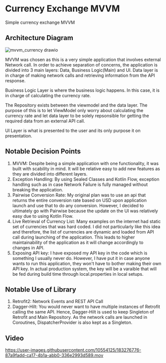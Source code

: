 # Currency Exchange MVVM
Simple currency exchange MVVM
## Architecture Diagram
![mvvm_currency drawio](https://user-images.githubusercontent.com/10554125/183276094-b1110af0-90b8-436f-86ca-e160dda758c6.png)

MVVM was chosen as this is a very simple application that involves external Network call. In order to achieve separation of concerns, the application is divided into 3 main layers: Data, Business Logic(Main) and UI. 
Data layer is in charge of making network calls and retrieving information from the API response.

Business Logic Layer is where the business logic happens. In this case, it is in charge of calculating the currency rate. 

The Repository exists between the viewmodel and the data layer. The purpose of this is to let ViewModel only worry about calculating the currency rate and let data layer to be solely repsonsible for getting the required data from an external API call.


UI Layer is what is presented to the user and its only purpose it on presentation. 

## Notable Decision Points
1. MVVM: Despite being a simple application with one functionality, it was built with scability in mind. It will be relative easy to add new features as they are divided into different layers. 
2. Exception Handling: By using Sealed Classes and Kotlin Flow, exception handling such as in case Network Failure is fully managed without breaking the application.
3. Pairwise Conversion Rate: My original plan was to use an api that returns the entire conversion rate based on USD upon application launch and use that to do any conversion. However, I decided to ultimately go with Pairwise because the update on the UI was relatively easy due to using Kotlin Flow.
4. Live Retrieval of Currency List: Many examples on the internet had static set of currencies that was hard coded. I did not particularly like this idea and therefore, the list of currencies are dynamic and loaded from API call during launching of the application. This leads to higher maintainability of the application as it will change accordingly to changes in API.
5. Exposing API key: I have exposed my API key in the code which is something I usually never do. However, I have put it in case anyone wants to run this application, they won't have to bother making their own API key. In actual production system, the key will be a varaible that will be fed during build time through local.properties in local setups. 

## Notable Use of Library
1. Retrofit2: Network Events and REST API Call
2. Dagger-Hilt: You would never want to have multiple instances of Retrofit calling the same API. Hence, Dagger-Hilt is used to keep Singleton of Retrofit and Main Repository. As the network calls are launched in Coroutines, DispatcherProvider is also kept as a Singleton.

## Video

https://user-images.githubusercontent.com/10554125/183276776-87a9fadd-ca17-4b1a-abb0-336e2993d589.mov




